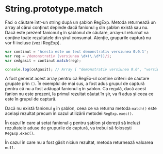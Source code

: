 # String.prototype.match

Faci o căutare într-un string după un șablon RegExp. Metoda returnează un array al cărui conținut depinde dacă fanionul `g` din șablon există sau nu. Dacă este prezent fanionul `g` în șablonul de căutare, array-ul returnat va conține toate rezultatele din șirul consumat. Atenție, grupurile captură nu vor fi incluse (vezi RegExp).

```javascript
var continut = 'Acesta este un text demonstrativ versiunea 0.0.1';
var reg = /demonstrativ (versiunea \d+(\.\d*))/i;
var ceAgasit = continut.match(reg);

console.log(ceAgasit); // Array [ "demonstrativ versiunea 0.0", "versiunea 0.0", ".0" ]
```

A fost generat acest array pentru că RegEx-ul conține criterii de căutare grupate prin `()`. În exemplul de mai sus, a fost adus grupul de captură pentru că nu a fost adăugat fanionul `g` în șablon. Ca regulă, dacă acest fanion nu este prezent, la primul rezultat căutat în șir, va fi adus și ceea ce este în grupul de captură.

Dacă nu există fanionul `g` în șablon, ceea ce va returna metoda `match()` este același rezultat precum în cazul utilizării metodei `RegExp.exec()`.

În cazul în care ai setat fanionul `g` pentru șablon și dorești să incluzi rezultatele aduse de grupurile de captură, va trebui să folosești `RegExp.exec()`.

În cazul în care nu a fost găsit niciun rezultat, metoda returnează valoarea `null`.
